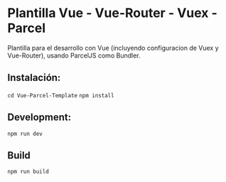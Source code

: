 # Plantilla Vue - Vue-Router - Vuex - Parcel

Plantilla para el desarrollo con Vue (incluyendo configuracion de Vuex y Vue-Router), usando ParcelJS como Bundler.

## Instalación:

`cd Vue-Parcel-Template`
`npm install`

## Development:

`npm run dev`

## Build

`npm run build`
